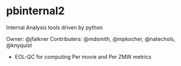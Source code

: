 # pbinternal2

Internal Analysis tools driven by python

Owner: @jfalkner
Contributers: @mdsmith, @mpkocher, @natechols, @knyquist

- EOL-QC for computing Per movie and Per ZMW metrics
